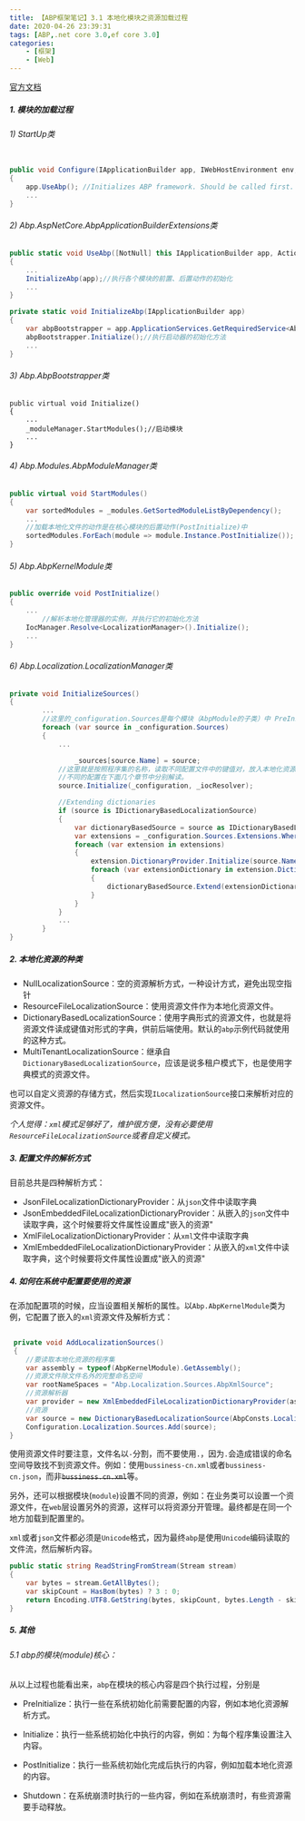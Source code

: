 ```yaml
---
title: 【ABP框架笔记】3.1 本地化模块之资源加载过程
date: 2020-04-26 23:39:31
tags: [ABP,.net core 3.0,ef core 3.0]
categories: 
	- [框架]
	- [Web]
---
```


[官方文档](https://aspnetboilerplate.com/Pages/Documents/Localization)


##### 1. 模块的加载过程

###### 1)  StartUp类

```C#
	
public void Configure(IApplicationBuilder app, IWebHostEnvironment env, ILoggerFactory loggerFactory)
{
    app.UseAbp(); //Initializes ABP framework. Should be called first.
    ...
}

```

###### 2) Abp.AspNetCore.AbpApplicationBuilderExtensions类

```C#
public static void UseAbp([NotNull] this IApplicationBuilder app, Action<AbpApplicationBuilderOptions> optionsAction)
{
    ...
    InitializeAbp(app);//执行各个模块的前置、后置动作的初始化
    ...
}

private static void InitializeAbp(IApplicationBuilder app)
{
    var abpBootstrapper = app.ApplicationServices.GetRequiredService<AbpBootstrapper>();
    abpBootstrapper.Initialize();//执行启动器的初始化方法
    ...
}
```

###### 3)  Abp.AbpBootstrapper类

```
public virtual void Initialize()
{
	...
    _moduleManager.StartModules();//启动模块
    ...
}
```

###### 4) Abp.Modules.AbpModuleManager类

```c#
public virtual void StartModules()
{
    var sortedModules = _modules.GetSortedModuleListByDependency();
    ...
    //加载本地化文件的动作是在核心模块的后置动作(PostInitialize)中
    sortedModules.ForEach(module => module.Instance.PostInitialize());
}
```

###### 5) Abp.AbpKernelModule类

```c#
public override void PostInitialize()
{
    ...
        //解析本地化管理器的实例，并执行它的初始化方法
    IocManager.Resolve<LocalizationManager>().Initialize();
    ...
}
```

###### 6) Abp.Localization.LocalizationManager类

```c#
private void InitializeSources()
{
        ...
        //这里的_configuration.Sources是每个模块（AbpModule的子类）中 PreInitialize（）方法中设定的
        foreach (var source in _configuration.Sources)
        {
            ...

                _sources[source.Name] = source;
            //这里就是按照程序集的名称，读取不同配置文件中的键值对，放入本地化资源中。
            //不同的配置在下面几个章节中分别解读。
            source.Initialize(_configuration, _iocResolver);

            //Extending dictionaries
            if (source is IDictionaryBasedLocalizationSource)
            {
                var dictionaryBasedSource = source as IDictionaryBasedLocalizationSource;
                var extensions = _configuration.Sources.Extensions.Where(e => e.SourceName == source.Name).ToList();
                foreach (var extension in extensions)
                {
                    extension.DictionaryProvider.Initialize(source.Name);
                    foreach (var extensionDictionary in extension.DictionaryProvider.Dictionaries.Values)
                    {
                        dictionaryBasedSource.Extend(extensionDictionary);
                    }
                }
            }
            ...
        }
}
```

##### 2. 本地化资源的种类

- NullLocalizationSource：空的资源解析方式，一种设计方式，避免出现空指针
- ResourceFileLocalizationSource：使用资源文件作为本地化资源文件。
- DictionaryBasedLocalizationSource：使用字典形式的资源文件，也就是将资源文件读成键值对形式的字典，供前后端使用。默认的`abp`示例代码就使用的这种方式。
- MultiTenantLocalizationSource：继承自`DictionaryBasedLocalizationSource`，应该是说多租户模式下，也是使用字典模式的资源文件。

也可以自定义资源的存储方式，然后实现`ILocalizationSource`接口来解析对应的资源文件。

*个人觉得：`xml`模式足够好了，维护很方便，没有必要使用`ResourceFileLocalizationSource`或者自定义模式。*

##### 3. 配置文件的解析方式

目前总共是四种解析方式：

- JsonFileLocalizationDictionaryProvider：从`json`文件中读取字典
- JsonEmbeddedFileLocalizationDictionaryProvider：从嵌入的`json`文件中读取字典，这个时候要将文件属性设置成"嵌入的资源"
- XmlFileLocalizationDictionaryProvider：从`xml`文件中读取字典
- XmlEmbeddedFileLocalizationDictionaryProvider：从嵌入的`xml`文件中读取字典，这个时候要将文件属性设置成"嵌入的资源"



##### 4. 如何在系统中配置要使用的资源

在添加配置项的时候，应当设置相关解析的属性。以`Abp.AbpKernelModule`类为例，它配置了嵌入的`xml`资源文件及解析方式：

```c#
 
 private void AddLocalizationSources()
 {
 	//要读取本地化资源的程序集
    var assembly = typeof(AbpKernelModule).GetAssembly();
    //资源文件除文件名外的完整命名空间
    var rootNameSpaces = "Abp.Localization.Sources.AbpXmlSource";
    //资源解析器
    var provider = new XmlEmbeddedFileLocalizationDictionaryProvider(assembly, rootNameSpaces);
    //资源
    var source = new DictionaryBasedLocalizationSource(AbpConsts.LocalizationSourceName, provider);
    Configuration.Localization.Sources.Add(source);
}
```

使用资源文件时要注意，文件名以`-`分割，而不要使用`.`，因为`.`会造成错误的命名空间导致找不到资源文件。例如：使用`bussiness-cn.xml`或者`bussiness-cn.json`，而非~~`bussiness.cn.xml`~~等。

另外，还可以根据模块(`module`)设置不同的资源，例如：在业务类可以设置一个资源文件，在`web`层设置另外的资源，这样可以将资源分开管理。最终都是在同一个地方加载到配置里的。

`xml`或者`json`文件都必须是`Unicode`格式，因为最终`abp`是使用`Unicode`编码读取的文件流，然后解析内容。

```c#
public static string ReadStringFromStream(Stream stream)
{
    var bytes = stream.GetAllBytes();
    var skipCount = HasBom(bytes) ? 3 : 0;
    return Encoding.UTF8.GetString(bytes, skipCount, bytes.Length - skipCount);
}
```

##### 5. 其他

###### 5.1 abp的模块(module)核心：

从以上过程也能看出来，`abp`在模块的核心内容是四个执行过程，分别是

- PreInitialize：执行一些在系统初始化前需要配置的内容，例如本地化资源解析方式。

- Initialize：执行一些系统初始化中执行的内容，例如：为每个程序集设置注入内容。

- PostInitialize：执行一些系统初始化完成后执行的内容，例如加载本地化资源的内容。

- Shutdown：在系统崩溃时执行的一些内容，例如在系统崩溃时，有些资源需要手动释放。


